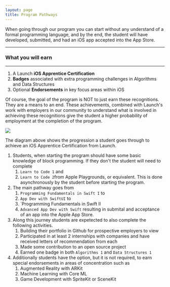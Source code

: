 ```yaml
---
layout: page
title: Program Pathways
---
```


When going through our program you can start without any understand of a formal programming language, and by the end, the student will have developed, submitted, and had an iOS app accepted into the App Store.

---
### What you will earn
---

1. A Launch **iOS Apprentice Certification**
2. **Badges** associated with extra programming challenges in Algorithms and Data Structures
3. Optional **Endorsements** in key focus areas within iOS

Of course, the goal of the program is NOT to just earn these recognitions. They are a means to an end. These achievements, combined with Launch's work with employers in our community to understand what is involved in achieving these recognitions give the student a higher probability of employment at the completion of the program.

![](../assets/img/LaunchPathways.drawio.png)

The diagram above shows the progression a student goes through to achieve an iOS Apprentice Certification from Launch.

1. Students, when starting the program should have some basic knowledge of block programming. If they don't the student will need to complete
   1. `Learn to Code 1` and
   2. `Learn to Code 2`from Apple Playgrounds, or equivalent.
   This is done asynchronously by the student before starting the program.
2. The main pathway goes from
   1.  `Programming Fundamentals in Swift I` to
   2.  `App Dev with SwiftUI` to
   3.  `Programming Fundamentals in Swift II
   4.  `Advanced App Dev with Swift` resulting in submital and acceptance of an app into the Apple App Store.
3. Along this journey students are expetected to also complete the following activities.
   1. Building their portfolio in Github for prospective employers to view
   2. Participated in at least 2 internships with companies and have received letters of recommendation from each
   3. Made some contribution to an open source project
   4. Earned one badge in both `Algorithms 1` and `Data Structures 1`
4. Additionally students have the option, but it is not required, to earn special endorsements in areas of concentration such as
   1. Augmented Reality with ARKit
   2. Machine Learning with Core ML
   3. Game Development with SpriteKit or SceneKit